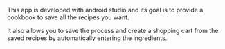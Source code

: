 This app is developed with android studio and its goal is to provide a cookbook to save all the recipes you want.

It also allows you to save the process and create a shopping cart from the saved recipes by automatically entering the ingredients.

